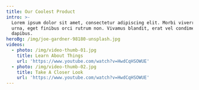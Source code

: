 ```yaml
---
title: Our Coolest Product
intro: >-
  Lorem ipsum dolor sit amet, consectetur adipiscing elit. Morbi viverra sodales
  urna, eget finibus orci rutrum non. Vivamus blandit, erat vel condimentum
  dapibus.
heroBg: /img/joe-gardner-98180-unsplash.jpg
videos:
  - photo: /img/video-thumb-01.jpg
    title: Learn About Things
    url: 'https://www.youtube.com/watch?v=HwdCqHSOWUE'
  - photo: /img/video-thumb-02.jpg
    title: Take A Closer Look
    url: 'https://www.youtube.com/watch?v=HwdCqHSOWUE'
---
```


